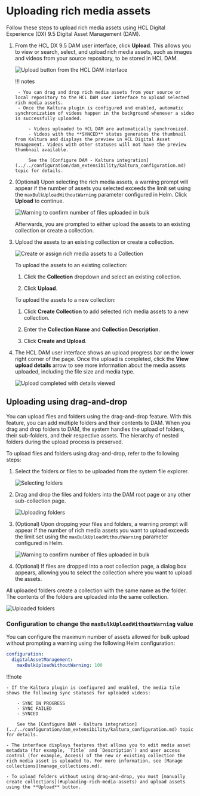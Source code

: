 # Uploading rich media assets

Follow these steps to upload rich media assets using HCL Digital Experience (DX) 9.5 Digital Asset Management \(DAM\).

1. From the HCL DX 9.5 DAM user interface, click **Upload**. This allows you to view or search, select, and upload rich media assets, such as images and videos from your source repository, to be stored in HCL DAM.

    ![Upload button from the HCL DAM interface](../../../../images/dam_interface_upload_button.png)

    !!! notes

        - You can drag and drop rich media assets from your source or local repository to the HCL DAM user interface to upload selected rich media assets.
        - Once the Kaltura plugin is configured and enabled, automatic synchronization of videos happen in the background whenever a video is successfully uploaded.

            - Videos uploaded to HCL DAM are automatically synchronized.
            - Videos with the **SYNCED** status generates the thumbnail from Kaltura and displays the preview in HCL Digital Asset Management. Videos with other statuses will not have the preview thumbnail available.

            See the [Configure DAM - Kaltura integration](../../configuration/dam_extensibility/kaltura_configuration.md) topic for details.

2. (Optional) Upon selecting the rich media assets, a warning prompt will appear if the number of assets you selected exceeds the limit set using the `maxBulkUploadWithoutWarning` parameter configured in Helm. Click **Upload** to continue.

    ![Warning to confirm number of files uploaded in bulk](../../../../images/Bulk_Upload_Warning_Digital_Asset_Management.png)

    Afterwards, you are prompted to either upload the assets to an existing collection or create a collection.

3. Upload the assets to an existing collection or create a collection.

    ![Create or assign rich media assets to a Collection](../../../../images/Upload_Media_HCL_Digital_Asset_Management.png)

    To upload the assets to an existing collection:

    1. Click the **Collection** dropdown and select an existing collection.

    2. Click **Upload**.

    To upload the assets to a new collection:

    1. Click **Create Collection** to add selected rich media assets to a new collection.

    2. Enter the **Collection Name** and **Collection Description**.

    3. Click **Create and Upload**.

4. The HCL DAM user interface shows an upload progress bar on the lower right corner of the page. Once the upload is completed, click the **View upload details** arrow to see more information about the media assets uploaded, including the file size and media type.

    ![Upload completed with details viewed](../../../../images/dam_interface_upload_success_view_details.png)

## Uploading using drag-and-drop

You can upload files and folders using the drag-and-drop feature. With this feature, you can add multiple folders and their contents to DAM. When you drag and drop folders to DAM, the system handles the upload of folders, their sub-folders, and their respective assets. The hierarchy of nested folders during the upload process is preserved.

To upload files and folders using drag-and-drop, refer to the following steps:

1. Select the folders or files to be uploaded from the system file explorer.

    ![Selecting folders](../../../../images/drag_and_drop_1.png)

2. Drag and drop the files and folders into the DAM root page or any other sub-collection page.

    ![Uploading folders](../../../../images/drag_and_drop_2.png)

3. (Optional) Upon dropping your files and folders, a warning prompt will appear if the number of rich media assets you want to upload exceeds the limit set using the `maxBulkUploadWithoutWarning` parameter configured in Helm.

    ![Warning to confirm number of files uploaded in bulk](../../../../images/Bulk_Upload_Warning_Digital_Asset_Management.png)

4. (Optional) If files are dropped into a root collection page, a dialog box appears, allowing you to select the collection where you want to upload the assets.

All uploaded folders create a collection with the same name as the folder. The contents of the folders are uploaded into the same collection.

![Uploaded folders](../../../../images/drag_and_drop_3.png)

### Configuration to change the `maxBulkUploadWithoutWarning` value

You can configure the maximum number of assets allowed for bulk upload without prompting a warning using the following Helm configuration:

```yaml
configuration:
  digitalAssetManagement:
    maxBulkUploadWithoutWarning: 100
```

!!!note

    - If the Kaltura plugin is configured and enabled, the media tile shows the following sync statuses for uploaded videos:

        - SYNC IN PROGRESS
        - SYNC FAILED
        - SYNCED
        
        See the [Configure DAM - Kaltura integration](../../configuration/dam_extensibility/kaltura_configuration.md) topic for details.

    - The interface displays features that allows you to edit media asset metadata (for example, `Title` and `Description`) and user access control (for example, Access) of the new or existing collection the rich media asset is uploaded to. For more information, see [Manage collections](manage_collections.md).

    - To upload folders without using drag-and-drop, you must [manually create collections](#uploading-rich-media-assets) and upload assets using the **Upload** button.
